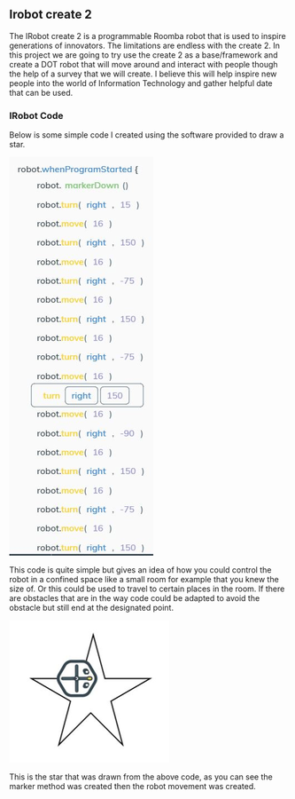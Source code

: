 ## Irobot create 2

The IRobot create 2 is a programmable Roomba robot that is used to inspire generations of innovators. The limitations are endless with the create 2. In this project we are going to try use the create 2 as a base/framework and create a DOT robot that will move around and interact with people though the help of a survey that we will create. I believe this will help inspire new people into the world of Information Technology and gather helpful date that can be used.

### IRobot Code

Below is some simple code I created using the software provided to draw a star.

![starCode](images/Code_for_star.JPG)

This code is quite simple but gives an idea of how you could control the robot in a confined space like a small room for example that you knew the size of. Or this could be used to travel to certain places in the room. If there are obstacles that are in the way code could be adapted to avoid the obstacle but still end at the designated point.

![star](images/Star.JPG)

This is the star that was drawn from the above code, as you can see the marker method was created then the robot movement was created.

